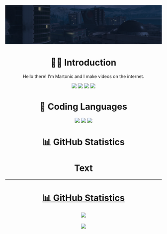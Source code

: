 <a href="https://github.com/ItsMartonic">
    <img src="Header.png">
</a>

<h1 align="center">
    <b>🙋‍♂️ Introduction</b>
</h1>

<p align="center">
    Hello there! I'm Martonic and I make videos on the internet.
</p>

<p align="center">
    <a href="https://www.youtube.com/Martonic"><img src="https://img.shields.io/badge/YouTube-FF0000?style=for-the-badge&logo=youtube&logoColor=white"/></a>
    <a href="https://discord.gg/R5nzBEmv8d"><img src="https://img.shields.io/badge/Discord-7289DA?style=for-the-badge&logo=discord&logoColor=white"/></a>
    <a href="https://twitter.com/itsmartonic"><img src="https://img.shields.io/badge/Twitter-1DA1F2?style=for-the-badge&logo=twitter&logoColor=white"/></a>
    <a href="https://www.instagram.com/itsmartonic"><img src="https://img.shields.io/badge/Instagram-E4405F?style=for-the-badge&logo=instagram&logoColor=white"/></a>
</p>

<h1 align="center">
    <b>📝 Coding Languages</b>
</h1>

<p align="center">
    <img src="https://img.shields.io/badge/HTML-239120?style=for-the-badge&logo=html5&logoColor=white"/>
    <img src="https://img.shields.io/badge/CSS-239120?&style=for-the-badge&logo=css3&logoColor=orange"/>
    <img src="https://img.shields.io/badge/JavaScript-F7DF1E?style=for-the-badge&logo=javascript&logoColor=black"/>
</p>

<h1 align="center">
    <b>📊 GitHub Statistics</b>
</h1>



<h1 align="center">
    <b>Text</b>
</h1>

---




<h1 align="center"><u>📊 GitHub Statistics</u></h2>

<p align="center">
<a href="https://github.com/ItsMartonic">
    <img width="49.5%" src="https://github-readme-stats.vercel.app/api?username=ItsMartonic&show_icons=true&theme=github_dark&include_all_commits=true&count_private=true"/>
    <br>
    <br>
    <img width="49.5%" src="https://github-readme-stats.vercel.app/api/top-langs/?username=ItsMartonic&layout=compact&theme=github_dark"/>
    </a>
</p>
